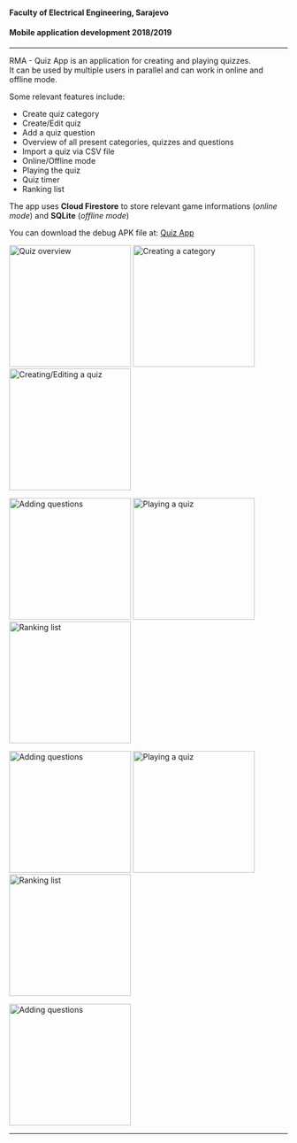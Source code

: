#### Faculty of Electrical Engineering, Sarajevo
#### Mobile application development 2018/2019

---

RMA - Quiz App is an application for creating and playing quizzes.<br/>It can be used by multiple users in parallel and can work in online and offline mode. 

Some relevant features include:
  - Create quiz category
  - Create/Edit quiz
  - Add a quiz question
  - Overview of all present categories, quizzes and questions
  - Import a quiz via CSV file
  - Online/Offline mode
  - Playing the quiz
  - Quiz timer
  - Ranking list
  
The app uses **Cloud Firestore** to store relevant game informations (_online mode_) and **SQLite** (_offline mode_)

You can download the debug APK file at: [Quiz App]

<img src="screenshots/1.jpg" alt="Quiz overview" width="220"> <img src="screenshots/2.jpg" alt="Creating a category" width="220"> <img src="screenshots/3.jpg" alt="Creating/Editing a quiz" width="220">


<img src="screenshots/4.jpg" alt="Adding questions" width="220"> <img src="screenshots/6.jpg" alt="Playing a quiz" width="220"> <img src="screenshots/7.jpg" alt="Ranking list" width="220">


<img src="screenshots/8.jpg" alt="Adding questions" width="220"> <img src="screenshots/9.jpg" alt="Playing a quiz" width="220"> <img src="screenshots/10.jpg" alt="Ranking list" width="220">


<img src="screenshots/11.jpg" alt="Adding questions" width="220"> 

---

[Quiz App]: https://drive.google.com/file/d/19qMXXnfgeD7gXkZV4hreQwXm9tHHYnm-/view?usp=sharing
